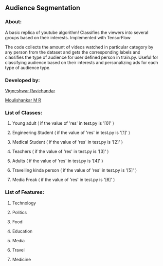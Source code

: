 ## Audience Segmentation

### About:

A basic replica of youtube algorithm! Classifies the viewers into several groups based on their interests. Implemented with TensorFlow

The code collects the amount of videos watched in particular category by any person from the dataset and gets the corresponding labels and classifies the type of audience for user defined person in train.py. Useful for classifying audience based on their interests and personalizing ads for each type of audience type.

### Developed by:
[Vigneshwar Ravichandar](https://github.com/ToastCoder)

[Moulishankar M R](https://github.com/Moulishankar10)

### List of Classes:

1. Young adult ( if the value of 'res' in test.py is '[0]' )

2. Engineering Student ( if the value of 'res' in test.py is '[1]' )

3. Medical Student ( if the value of 'res' in test.py is '[2]' )

4. Teachers ( if the value of 'res' in test.py is '[3]' )

5. Adults ( if the value of 'res' in test.py is '[4]' )

6. Travelling kinda person ( if the value of 'res' in test.py is '[5]' )

7. Media Freak ( if the value of 'res' in test.py is '[6]' )

### List of Features: 

1. Technology

2. Politics

3. Food

4. Education

5. Media

6. Travel

7. Medicine

